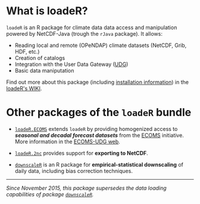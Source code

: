 What is loadeR?
===============

`loadeR` is an R package for climate data data access and manipulation powered by NetCDF-Java (trough the `rJava` package). It allows:
 * Reading local and remote (OPeNDAP) climate datasets (NetCDF, Grib, HDF, etc.)
 * Creation of catalogs
 * Integration with the User Data Gateway ([UDG](http://www.meteo.unican.es/udg-wiki))
 * Basic data maniputation 

Find out more about this package (including [installation information](https://github.com/SantanderMetGroup/loadeR/wiki/Installation)) in the [loadeR's WIKI](https://github.com/SantanderMetGroup/loadeR/wiki).

# Other packages of the `loadeR` bundle

 * [`loadeR.ECOMS`](https://github.com/SantanderMetGroup/loadeR.ECOMS/) extends `loadeR` by providing homogenized access to ***seasonal and decadal forecast datasets*** from the [ECOMS](http://www.eu-ecoms.eu) initiative. More information in the [ECOMS-UDG web](https://meteo.unican.es/trac/wiki/udg/ecoms). 

 * [`loadeR.2nc`](https://github.com/SantanderMetGroup/loadeR.2nc/) provides support for **exporting to NetCDF**.

 * [`downscaleR`](https://github.com/SantanderMetGroup/downscaleR) is an R package for **empirical-statistical downscaling** of daily data, including bias correction techniques.  

---
*Since November 2015, this package supersedes the data loading capabilities of package [`downscaleR`](https://github.com/SantanderMetGroup/downscaleR).*



